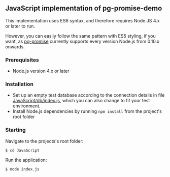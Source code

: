 ## JavaScript implementation of pg-promise-demo

This implementation uses ES6 syntax, and therefore requires Node.JS 4.x or later to run.

However, you can easily follow the same pattern with ES5 styling, if you want, as [pg-promise]
currently supports every version Node.js from 0.10.x onwards.

### Prerequisites

* Node.js version 4.x or later

### Installation

* Set up an empty test database according to the connection details in file [JavaScript/db/index.js](https://github.com/vitaly-t/pg-promise-demo/blob/master/JavaScript/db/index.js),
  which you can also change to fit your test environment.
* Install Node.js dependencies by running `npm install` from the project's root folder

### Starting

Navigate to the projects's root folder:
```
$ cd JavaScript
```

Run the application:
```
$ node index.js
```

[pg-promise]:https://github.com/vitaly-t/pg-promise-demo
